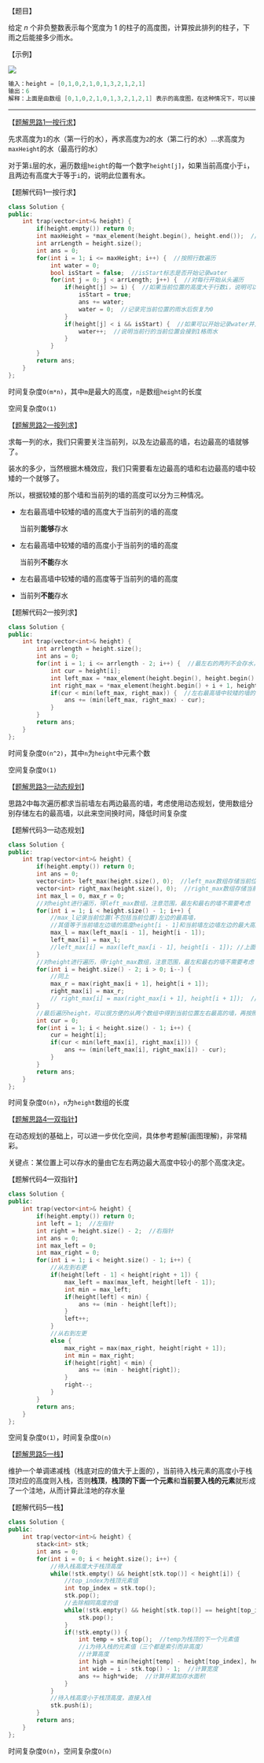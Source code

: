 【题目】

给定 *n* 个非负整数表示每个宽度为 1 的柱子的高度图，计算按此排列的柱子，下雨之后能接多少雨水。

【示例】

![](https://github.com/Yorkzhang19961122/LeetCodeNotebook/blob/main/%E6%95%B0%E7%BB%84/42.%E6%8E%A5%E9%9B%A8%E6%B0%B4_H/01.png)

```c++
输入：height = [0,1,0,2,1,0,1,3,2,1,2,1]
输出：6
解释：上面是由数组 [0,1,0,2,1,0,1,3,2,1,2,1] 表示的高度图，在这种情况下，可以接 6 个单位的雨水（蓝色部分表示雨水）。
```

---

【[题解思路1—按行求](https://leetcode-cn.com/problems/trapping-rain-water/solution/xiang-xi-tong-su-de-si-lu-fen-xi-duo-jie-fa-by-w-8/)】

先求高度为`1`的水（第一行的水），再求高度为`2`的水（第二行的水）...求高度为`maxHeight`的水（最高行的水）

对于第`i`层的水，遍历数组`height`的每一个数字`height[j]`，如果当前高度小于`i`，且两边有高度大于等于`i`的，说明此位置有水。

【题解代码1—按行求】

```c++
class Solution {
public:
    int trap(vector<int>& height) {
        if(height.empty()) return 0;
        int maxHeight = *max_element(height.begin(), height.end());  //maxHeigh得到最大的高度，规定了下面需要遍历的几层水
        int arrLength = height.size();
        int ans = 0;
        for(int i = 1; i <= maxHeight; i++) {  //按照行数遍历
            int water = 0;
            bool isStart = false;  //isStart标志是否开始记录water
            for(int j = 0; j < arrLength; j++) {  //对每行开始从头遍历
                if(height[j] >= i) {  //如果当前位置的高度大于行数i，说明可以开始记录water
                    isStart = true;
                    ans += water;
                    water = 0;  //记录完当前位置的雨水后恢复为0
                }
                if(height[j] < i && isStart) {  //如果可以开始记录water并且当前位置j上的高度小于行数i
                    water++;  //说明当前行的当前位置会接到1格雨水
                }
            }
        }
        return ans;
    }
};
```

时间复杂度`O(m*n)`，其中`m`是最大的高度，`n`是数组`height`的长度

空间复杂度`O(1)`

【[题解思路2—按列求](https://leetcode-cn.com/problems/trapping-rain-water/solution/xiang-xi-tong-su-de-si-lu-fen-xi-duo-jie-fa-by-w-8/)】

求每一列的水，我们只需要关注当前列，以及左边最高的墙，右边最高的墙就够了。

装水的多少，当然根据木桶效应，我们只需要看左边最高的墙和右边最高的墙中较矮的一个就够了。

所以，根据较矮的那个墙和当前列的墙的高度可以分为三种情况。

* 左右最高墙中较矮的墙的高度大于当前列的墙的高度

  当前列**能够**存水

* 左右最高墙中较矮的墙的高度小于当前列的墙的高度

  当前列**不能**存水

* 左右最高墙中较矮的墙的高度等于当前列的墙的高度

* 当前列**不能**存水

【题解代码2—按列求】

```c++
class Solution {
public:
    int trap(vector<int>& height) {
        int arrlength = height.size();
        int ans = 0;
        for(int i = 1; i <= arrlength - 2; i++) {  //最左右的两列不会存水，不用考虑，故缩小范围
            int cur = height[i];
            int left_max = *max_element(height.begin(), height.begin() + i);  //当前列左边最高的墙
            int right_max = *max_element(height.begin() + i + 1, height.end()); //当前列右边最高的墙
            if(cur < min(left_max, right_max)) {  //左右最高墙中较矮的墙的高度大于当前列的墙的高度，才能存水
                ans += (min(left_max, right_max) - cur);
            }
        }
        return ans;
    }
};
```

时间复杂度`O(n^2)`，其中`n`为`height`中元素个数

空间复杂度`O(1)`

【[题解思路3—动态规划](https://leetcode-cn.com/problems/trapping-rain-water/solution/xiang-xi-tong-su-de-si-lu-fen-xi-duo-jie-fa-by-w-8/)】

思路2中每次遍历都求当前墙左右两边最高的墙，考虑使用动态规划，使用数组分别存储左右的最高墙，以此来空间换时间，降低时间复杂度

【题解代码3—动态规划】

```c++
class Solution {
public:
    int trap(vector<int>& height) {
        if(height.empty()) return 0;
        int ans = 0;
        vector<int> left_max(height.size(), 0);  //left_max数组存储当前位置左边的最高墙
        vector<int> right_max(height.size(), 0);  //right_max数组存储当前位置右边的最高墙
        int max_l = 0, max_r = 0;
        //对height进行遍历，得left_max数组，注意范围，最左和最右的墙不需要考虑
        for(int i = 1; i < height.size() - 1; i++) {  
            //max_l记录当前位置(不包括当前位置)左边的最高墙，
            //其值等于当前墙左边墙的高度height[i - 1]和当前墙左边墙左边的最大高度left_max[i - 1]中的大者
            max_l = max(left_max[i - 1], height[i - 1]);  
            left_max[i] = max_l;
            //left_max[i] = max(left_max[i - 1], height[i - 1]); //上面两句可简写为一句  
        }
        //对height进行遍历，得right_max数组，注意范围，最左和最右的墙不需要考虑
        for(int i = height.size() - 2; i > 0; i--) {  
            //同上
            max_r = max(right_max[i + 1], height[i + 1]);
            right_max[i] = max_r;  
            // right_max[i] = max(right_max[i + 1], height[i + 1]);  //上面两句可简写为一句 
        }
        //最后遍历height，可以很方便的从两个数组中得到当前位置左右最高的墙，再按照思路2的方法计算存水的数量即可
        int cur = 0;
        for(int i = 1; i < height.size() - 1; i++) {  
            cur = height[i];
            if(cur < min(left_max[i], right_max[i])) {
                ans += (min(left_max[i], right_max[i]) - cur);
            }
        }
        return ans;
    }
};
```

时间复杂度`O(n)`，`n`为`height`数组的长度

【[题解思路4—双指针](https://leetcode-cn.com/problems/trapping-rain-water/solution/xiang-xi-tong-su-de-si-lu-fen-xi-duo-jie-fa-by-w-8/)】

在动态规划的基础上，可以进一步优化空间，具体参考题解(画图理解)，非常精彩。

关键点：某位置上可以存水的量由它左右两边最大高度中较小的那个高度决定。

【题解代码4—双指针】

```c++
class Solution {
public:
    int trap(vector<int>& height) {
        if(height.empty()) return 0;
        int left = 1;  //左指针
        int right = height.size() - 2;  //右指针
        int ans = 0;
        int max_left = 0;
        int max_right = 0;
        for(int i = 1; i < height.size() - 1; i++) {
            //从左到右更
            if(height[left - 1] < height[right + 1]) {
                max_left = max(max_left, height[left - 1]);
                int min = max_left;
                if(height[left] < min) {
                    ans += (min - height[left]);
                }
                left++;
            }
            //从右到左更
            else {
                max_right = max(max_right, height[right + 1]);
                int min = max_right;
                if(height[right] < min) {
                    ans += (min - height[right]);
                }
                right--;
            }
        }
        return ans;
    }
};
```

空间复杂度`O(1）`，时间复杂度`O(n)`

【[题解思路5—栈](https://leetcode-cn.com/problems/trapping-rain-water/solution/yi-miao-jiu-neng-du-dong-de-dong-hua-jie-o9sv/)】

维护一个单调递减栈（栈底对应的值大于上面的），当前待入栈元素的高度小于栈顶对应的高度则入栈，否则**栈顶**，**栈顶的下面一个元素**和**当前要入栈的元素**就形成了一个洼地，从而计算此洼地的存水量

【题解代码5—栈】

```C++
class Solution {
public:
    int trap(vector<int>& height) {
        stack<int> stk;
        int ans = 0;
        for(int i = 0; i < height.size(); i++) {
            //待入栈高度大于栈顶高度
            while(!stk.empty() && height[stk.top()] < height[i]) {  
                //top_index为栈顶元素值
                int top_index = stk.top();
                stk.pop();
                //去除相同高度的值
                while(!stk.empty() && height[stk.top()] == height[top_index]) {
                    stk.pop();
                }
                if(!stk.empty()) {
                    int temp = stk.top();  //temp为栈顶的下一个元素值
                    //i为待入栈的元素值（三个都是索引而非高度）
                    //计算高度
                    int high = min(height[temp] - height[top_index], height[i] - height[top_index]);
                    int wide = i - stk.top() - 1;  //计算宽度
                    ans += high*wide;  //计算并累加存水面积
                }
            }
            //待入栈高度小于栈顶高度，直接入栈
            stk.push(i);
        }
        return ans;
    }
};
```

时间复杂度`O(n)`，空间复杂度`O(n)`

